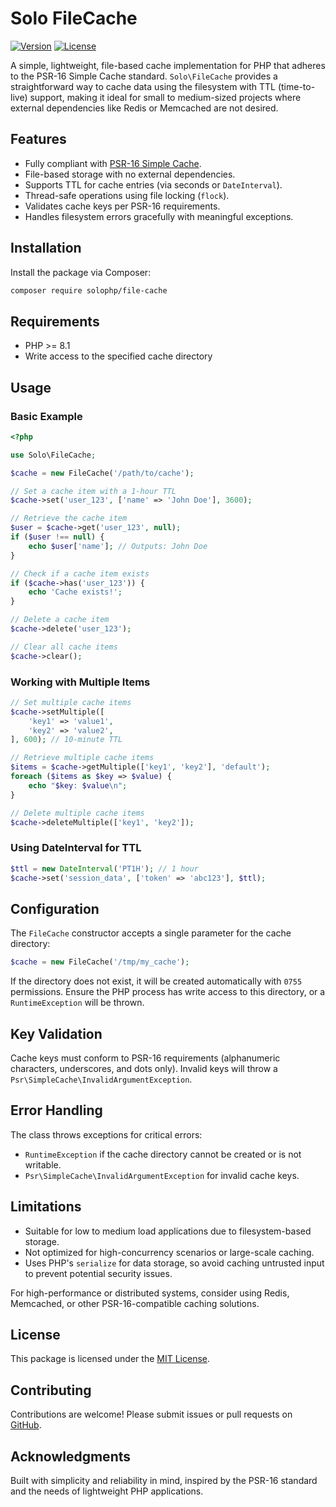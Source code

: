 # Solo FileCache

[![Version](https://img.shields.io/badge/version-1.1.0-blue.svg)](https://github.com/solophp/file-cache)
[![License](https://img.shields.io/badge/license-MIT-green.svg)](https://opensource.org/licenses/MIT)

A simple, lightweight, file-based cache implementation for PHP that adheres to the PSR-16 Simple Cache standard. `Solo\FileCache` provides a straightforward way to cache data using the filesystem with TTL (time-to-live) support, making it ideal for small to medium-sized projects where external dependencies like Redis or Memcached are not desired.

## Features

- Fully compliant with [PSR-16 Simple Cache](https://www.php-fig.org/psr/psr-16/).
- File-based storage with no external dependencies.
- Supports TTL for cache entries (via seconds or `DateInterval`).
- Thread-safe operations using file locking (`flock`).
- Validates cache keys per PSR-16 requirements.
- Handles filesystem errors gracefully with meaningful exceptions.

## Installation

Install the package via Composer:

```bash
composer require solophp/file-cache
```

## Requirements

- PHP >= 8.1
- Write access to the specified cache directory

## Usage

### Basic Example

```php
<?php

use Solo\FileCache;

$cache = new FileCache('/path/to/cache');

// Set a cache item with a 1-hour TTL
$cache->set('user_123', ['name' => 'John Doe'], 3600);

// Retrieve the cache item
$user = $cache->get('user_123', null);
if ($user !== null) {
    echo $user['name']; // Outputs: John Doe
}

// Check if a cache item exists
if ($cache->has('user_123')) {
    echo 'Cache exists!';
}

// Delete a cache item
$cache->delete('user_123');

// Clear all cache items
$cache->clear();
```

### Working with Multiple Items

```php
// Set multiple cache items
$cache->setMultiple([
    'key1' => 'value1',
    'key2' => 'value2',
], 600); // 10-minute TTL

// Retrieve multiple cache items
$items = $cache->getMultiple(['key1', 'key2'], 'default');
foreach ($items as $key => $value) {
    echo "$key: $value\n";
}

// Delete multiple cache items
$cache->deleteMultiple(['key1', 'key2']);
```

### Using DateInterval for TTL

```php
$ttl = new DateInterval('PT1H'); // 1 hour
$cache->set('session_data', ['token' => 'abc123'], $ttl);
```

## Configuration

The `FileCache` constructor accepts a single parameter for the cache directory:

```php
$cache = new FileCache('/tmp/my_cache');
```

If the directory does not exist, it will be created automatically with `0755` permissions. Ensure the PHP process has write access to this directory, or a `RuntimeException` will be thrown.

## Key Validation

Cache keys must conform to PSR-16 requirements (alphanumeric characters, underscores, and dots only). Invalid keys will throw a `Psr\SimpleCache\InvalidArgumentException`.

## Error Handling

The class throws exceptions for critical errors:
- `RuntimeException` if the cache directory cannot be created or is not writable.
- `Psr\SimpleCache\InvalidArgumentException` for invalid cache keys.

## Limitations

- Suitable for low to medium load applications due to filesystem-based storage.
- Not optimized for high-concurrency scenarios or large-scale caching.
- Uses PHP's `serialize` for data storage, so avoid caching untrusted input to prevent potential security issues.

For high-performance or distributed systems, consider using Redis, Memcached, or other PSR-16-compatible caching solutions.

## License

This package is licensed under the [MIT License](LICENSE).

## Contributing

Contributions are welcome! Please submit issues or pull requests on [GitHub](https://github.com/yourusername/solo-filecache).

## Acknowledgments

Built with simplicity and reliability in mind, inspired by the PSR-16 standard and the needs of lightweight PHP applications.